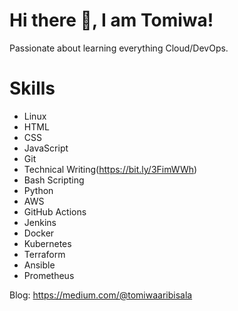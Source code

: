 # Hi there 👋, I am Tomiwa!

Passionate about learning everything Cloud/DevOps.

# Skills
- Linux
- HTML 
- CSS 
- JavaScript
- Git
- Technical Writing(https://bit.ly/3FimWWh)
- Bash Scripting
- Python
- AWS
- GitHub Actions 
- Jenkins
- Docker
- Kubernetes
- Terraform
- Ansible
- Prometheus

Blog: https://medium.com/@tomiwaaribisala

